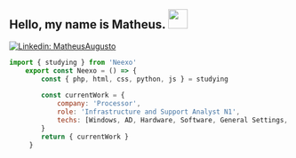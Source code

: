 <h2>Hello, my name is Matheus. <img src="https://media4.giphy.com/media/v1.Y2lkPTc5MGI3NjExOWI0MTY4YzkyYzQwYTk2Y2E1N2ViNmIwZDAwNWVlZDVmZmUzMWI5MiZjdD1z/8m4gPv1UFz1jmiCtKd/giphy.gif" width="35" /></h2>

[![Linkedin: MatheusAugusto](https://img.shields.io/badge/-MatheusAugusto-blue?style=flat-square&logo=Linkedin&logoColor=white&link=https://www.linkedin.com/in/matheus-augusto-biazzuz-747469182/)](https://www.linkedin.com/in/matheus-augusto-biazzuz-747469182/)

```js
import { studying } from 'Neexo'
    export const Neexo = () => {
        const { php, html, css, python, js } = studying
        
        const currentWork = {
            company: 'Processor',
            role: 'Infrastructure and Support Analyst N1',
            techs: [Windows, AD, Hardware, Software, General Settings, Support],
        }
        return { currentWork }
     }
```
